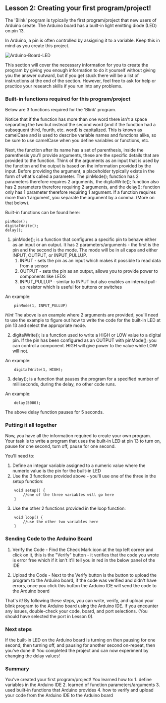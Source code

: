 ## Lesson 2: Creating your first program/project!

The 'Blink' program is typically the first program/project that new users of Arduino create. The Arduino board has a built-in light emitting diode (LED) on pin 13.

In Arduino, a pin is often controlled by assigning it to a variable. Keep this in mind as you create this project.

![Arduino-Board-LED](https://github.com/gurjindertoor/Learn-Electronics/assets/78512847/9a310029-43a7-46ba-b5d0-814656ee53ab)

This section will cover the necessary information for you to create the program by giving you enough information to do it yourself without giving you the answer outward, but if you get stuck there will be a list of instructions at the end of the section. However, feel free to ask for help or practice your research skills if you run into any problems.

### Built-in functions required for this program/project

Below are 3 functions required for the 'Blink' program.

Notice that if the function has more than one word there isn't a space separating the two but instead the second word (and if the function had a subsequent third, fourth, etc. word) is capitalized. This is known as camelCase and is used to describe variable names and functions alike, so be sure to use camelCase when you define variables or functions, etc.

Next, the function after its name has a set of parenthesis, inside the parenthesis you'll provide arguments, these are the specific details that are provided to the function. Think of the arguments as an input that is used by the function and the output is based on the information provided by the input. Before providing the argument, a placeholder typically exists in the form of what's called a parameter. The pinMode(); function has 2 parameters therefore requires 2 arguments, the digitalWrite(); function also has 2 parameters therefore requiring 2 arguments, and the delay(); function only has 1 parameter therefore requiring 1 argument. If a function requires more than 1 argument, you separate the argument by a comma. (More on that below).

Built-in functions can be found here:

```
pinMode();
digitalWrite();
delay();
```

1. pinMode(); is a function that configures a specific pin to behave either as an input or an output. It has 2 parameters/arguments - the first is the pin and the second is the mode. The mode will be in all caps and either INPUT, OUTPUT, or INPUT_PULLUP.
   1. INPUT - sets the pin as an input which makes it possible to read data from a sensor
   2. OUTPUT - sets the pin as an output, allows you to provide power to components like LEDS
   3. INPUT_PULLUP - similar to INPUT but also enables an internal pull-up resistor which is useful for buttons or switches

An example:

```
    pinMode(1, INPUT_PULLUP)
```

_Hint_ The above is an example where 2 arguments are provided, you'll need to use the example to figure out how to write the code for the built-in LED at pin 13 and select the appropriate mode.

2. digitalWrite(); is a function used to write a HIGH or LOW value to a digital pin. If the pin has been configured as an OUTPUT with pinMode(); you can control a component. HIGH will give power to the value while LOW will not.

An example:

```
    digitalWrite(1, HIGH);
```

3. delay(); is a function that pauses the program for a specified number of milliseconds, during the delay, no other code runs.

An example:

```
    delay(5000);
```

The above delay function pauses for 5 seconds.

### Putting it all together

Now, you have all the information required to create your own program. Your task is to write a program that uses the built-in LED at pin 13 to turn on, pause for one second, turn off, pause for one second.

You'll need to:

1. Define an integar variable assigned to a numeric value where the numeric value is the pin for the built-in LED
2. Use the 3 functions provided above - you'll use one of the three in the setup function:

```
    void setup() {
        //one of the three variables will go here
    }
```

3. Use the other 2 functions provided in the loop function:

```
    void loop() {
        //use the other two variables here
    }
```

### Sending Code to the Arduino Board

1. Verify the Code - Find the Check Mark icon at the top left corner and click on it, this is the "Verify" button - it verifies that the code you wrote is error free which if it isn't it'll tell you in red in the below panel of the IDE

2. Upload the Code - Next to the Verify button is the button to upload the program to the Arduino board, if the code was verified and didn't have errors, once you click this button the Arduino IDE will send the code to the Arduino board

That's it! By following these steps, you can write, verify, and upload your blink program to the Arduino board using the Arduino IDE. If you encounter any issues, double-check your code, board, and port selections. (You should have selected the port in Lesson 0).

### Next steps

If the built-in LED on the Arduino board is turning on then pausing for one second, then turning off, and pausing for another second on-repeat, then you've done it! You completed the project and can now experiment by changing the delay values!

### Summary

You've created your first program/project! You learned how to: 1. define variables in the Arduino IDE 2. learned of function parameters/arguments 3. used built-in functions that Arduino provides 4. how to verify and upload your code from the Arduino IDE to the Arduino board
